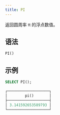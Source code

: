 ```yaml
---
title: PI
---
```


返回圆周率 π 的浮点数值。

## 语法

```sql
PI()
```

## 示例

```sql
SELECT PI();

┌───────────────────┐
│        pi()       │
├───────────────────┤
│ 3.141592653589793 │
└───────────────────┘
```